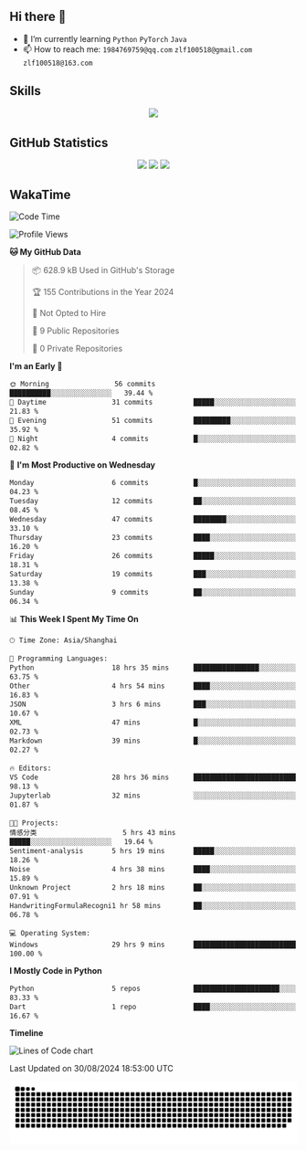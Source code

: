 ## Hi there 👋

- 🌱 I’m currently learning `Python` `PyTorch` `Java`
- 📫 How to reach me: `1984769759@qq.com` `zlf100518@gmail.com` `zlf100518@163.com`

## Skills
<div align="center"> <img src="https://skillicons.dev/icons?i=python,linux,git,github,html,css,js" /> </div>

## GitHub Statistics

<div align="center">
  <img src="https://github-readme-stats.vercel.app/api?username=mrcchenfeng&show_icons=true&theme=tokyonight" />
  <img src="https://github-readme-stats.vercel.app/api/top-langs/?username=mrcchenfeng&show_icons=true&theme=tokyonight" />
  <img src="https://github-readme-activity-graph.vercel.app/graph?username=mrcchenfeng&theme=xcode" />
</div>

## WakaTime

<!--START_SECTION:waka-->
![Code Time](http://img.shields.io/badge/Code%20Time-69%20hrs%2033%20mins-blue)

![Profile Views](http://img.shields.io/badge/Profile%20Views-2-blue)

**🐱 My GitHub Data** 

> 📦 628.9 kB Used in GitHub's Storage 
 > 
> 🏆 155 Contributions in the Year 2024
 > 
> 🚫 Not Opted to Hire
 > 
> 📜 9 Public Repositories 
 > 
> 🔑 0 Private Repositories 
 > 
**I'm an Early 🐤** 

```text
🌞 Morning                56 commits          ██████████░░░░░░░░░░░░░░░   39.44 % 
🌆 Daytime                31 commits          █████░░░░░░░░░░░░░░░░░░░░   21.83 % 
🌃 Evening                51 commits          █████████░░░░░░░░░░░░░░░░   35.92 % 
🌙 Night                  4 commits           █░░░░░░░░░░░░░░░░░░░░░░░░   02.82 % 
```
📅 **I'm Most Productive on Wednesday** 

```text
Monday                   6 commits           █░░░░░░░░░░░░░░░░░░░░░░░░   04.23 % 
Tuesday                  12 commits          ██░░░░░░░░░░░░░░░░░░░░░░░   08.45 % 
Wednesday                47 commits          ████████░░░░░░░░░░░░░░░░░   33.10 % 
Thursday                 23 commits          ████░░░░░░░░░░░░░░░░░░░░░   16.20 % 
Friday                   26 commits          █████░░░░░░░░░░░░░░░░░░░░   18.31 % 
Saturday                 19 commits          ███░░░░░░░░░░░░░░░░░░░░░░   13.38 % 
Sunday                   9 commits           ██░░░░░░░░░░░░░░░░░░░░░░░   06.34 % 
```


📊 **This Week I Spent My Time On** 

```text
🕑︎ Time Zone: Asia/Shanghai

💬 Programming Languages: 
Python                   18 hrs 35 mins      ████████████████░░░░░░░░░   63.75 % 
Other                    4 hrs 54 mins       ████░░░░░░░░░░░░░░░░░░░░░   16.83 % 
JSON                     3 hrs 6 mins        ███░░░░░░░░░░░░░░░░░░░░░░   10.67 % 
XML                      47 mins             █░░░░░░░░░░░░░░░░░░░░░░░░   02.73 % 
Markdown                 39 mins             █░░░░░░░░░░░░░░░░░░░░░░░░   02.27 % 

🔥 Editors: 
VS Code                  28 hrs 36 mins      █████████████████████████   98.13 % 
Jupyterlab               32 mins             ░░░░░░░░░░░░░░░░░░░░░░░░░   01.87 % 

🐱‍💻 Projects: 
情感分类                     5 hrs 43 mins       █████░░░░░░░░░░░░░░░░░░░░   19.64 % 
Sentiment-analysis       5 hrs 19 mins       █████░░░░░░░░░░░░░░░░░░░░   18.26 % 
Noise                    4 hrs 38 mins       ████░░░░░░░░░░░░░░░░░░░░░   15.89 % 
Unknown Project          2 hrs 18 mins       ██░░░░░░░░░░░░░░░░░░░░░░░   07.91 % 
HandwritingFormulaRecogni1 hr 58 mins        ██░░░░░░░░░░░░░░░░░░░░░░░   06.78 % 

💻 Operating System: 
Windows                  29 hrs 9 mins       █████████████████████████   100.00 % 
```

**I Mostly Code in Python** 

```text
Python                   5 repos             █████████████████████░░░░   83.33 % 
Dart                     1 repo              ████░░░░░░░░░░░░░░░░░░░░░   16.67 % 
```



**Timeline**

![Lines of Code chart](https://raw.githubusercontent.com/mrcchenfeng/mrcchenfeng/main/assets/bar_graph.png)


 Last Updated on 30/08/2024 18:53:00 UTC
<!--END_SECTION:waka-->

<div align="center"><img src="./assets/github-snake-dark.svg" /></div>
